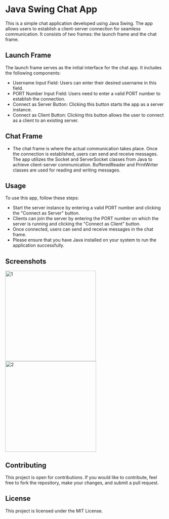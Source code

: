 # Java Swing Chat App
This is a simple chat application developed using Java Swing. The app allows users to establish a client-server connection for seamless communication. It consists of two frames: the launch frame and the chat frame.

## Launch Frame
The launch frame serves as the initial interface for the chat app. It includes the following components:

- Username Input Field: Users can enter their desired username in this field.
- PORT Number Input Field: Users need to enter a valid PORT number to establish the connection.
- Connect as Server Button: Clicking this button starts the app as a server instance.
- Connect as Client Button: Clicking this button allows the user to connect as a client to an existing server.
## Chat Frame
- The chat frame is where the actual communication takes place. Once the connection is established, users can send and receive messages. The app utilizes the Socket and ServerSocket classes from Java to achieve client-server communication. BufferedReader and PrintWriter classes are used for reading and writing messages.

## Usage
To use this app, follow these steps:

- Start the server instance by entering a valid PORT number and clicking the "Connect as Server" button.
- Clients can join the server by entering the PORT number on which the server is running and clicking the "Connect as Client" button.
- Once connected, users can send and receive messages in the chat frame.
- Please ensure that you have Java installed on your system to run the application successfully.
## Screenshots

<img width="286" alt="1" src="https://github.com/singhayush1260/swing-chat-app/assets/94789217/e1be09c3-784c-4cc1-b9e8-761a0f61a739">

<img width="287" alt="2" src="https://github.com/singhayush1260/swing-chat-app/assets/94789217/30fcdc88-738c-4078-8cab-3f03e0274661">

## Contributing
This project is open for contributions. If you would like to contribute, feel free to fork the repository, make your changes, and submit a pull request.

## License
This project is licensed under the MIT License.

